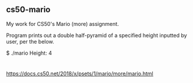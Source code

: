 ## cs50-mario
My work for CS50's Mario (more) assignment.

Program prints out a double half-pyramid of a specified height inputted by user, per the below.

$ ./mario
Height: 4
   #  #
  ##  ##
 ###  ###
####  ####

https://docs.cs50.net/2018/x/psets/1/mario/more/mario.html

